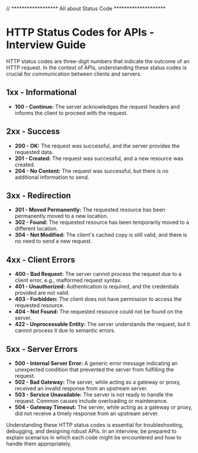 
// ****************** All about Status Code ********************

# HTTP Status Codes for APIs - Interview Guide

HTTP status codes are three-digit numbers that indicate the outcome of an HTTP request. In the context of APIs, understanding these status codes is crucial for communication between clients and servers.

## 1xx - Informational

- **100 - Continue:** The server acknowledges the request headers and informs the client to proceed with the request.

## 2xx - Success

- **200 - OK:** The request was successful, and the server provides the requested data.
- **201 - Created:** The request was successful, and a new resource was created.
- **204 - No Content:** The request was successful, but there is no additional information to send.

## 3xx - Redirection

- **301 - Moved Permanently:** The requested resource has been permanently moved to a new location.
- **302 - Found:** The requested resource has been temporarily moved to a different location.
- **304 - Not Modified:** The client's cached copy is still valid, and there is no need to send a new request.

## 4xx - Client Errors

- **400 - Bad Request:** The server cannot process the request due to a client error, e.g., malformed request syntax.
- **401 - Unauthorized:** Authentication is required, and the credentials provided are not valid.
- **403 - Forbidden:** The client does not have permission to access the requested resource.
- **404 - Not Found:** The requested resource could not be found on the server.
- **422 - Unprocessable Entity:** The server understands the request, but it cannot process it due to semantic errors.

## 5xx - Server Errors

- **500 - Internal Server Error:** A generic error message indicating an unexpected condition that prevented the server from fulfilling the request.
- **502 - Bad Gateway:** The server, while acting as a gateway or proxy, received an invalid response from an upstream server.
- **503 - Service Unavailable:** The server is not ready to handle the request. Common causes include overloading or maintenance.
- **504 - Gateway Timeout:** The server, while acting as a gateway or proxy, did not receive a timely response from an upstream server.

Understanding these HTTP status codes is essential for troubleshooting, debugging, and designing robust APIs. In an interview, be prepared to explain scenarios in which each code might be encountered and how to handle them appropriately.
